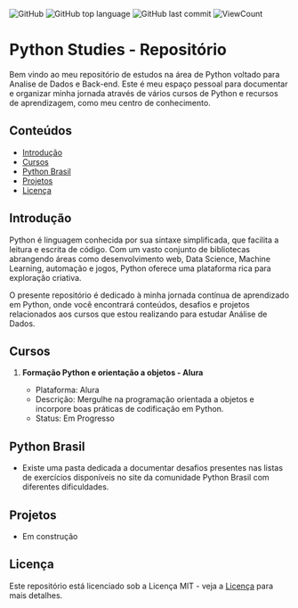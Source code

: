 ![GitHub](https://img.shields.io/github/license/eu-larissasouza/sql_studies?style=flat)
![GitHub top language](https://img.shields.io/github/languages/top/eu-larissasouza/pythonstudies?style=flat)
![GitHub last commit](https://img.shields.io/github/last-commit/eu-larissasouza/pythonstudies?style=flat)
![ViewCount](https://views.whatilearened.today/views/github/eu-larissasouza/pythonstudies.svg?cache=remove)

# Python Studies - Repositório

Bem vindo ao meu repositório de estudos na área de Python voltado para Analise de Dados e Back-end.
Este é meu espaço pessoal para documentar e organizar minha jornada através de vários cursos de Python e recursos de aprendizagem, como meu centro de conhecimento.

## Conteúdos

- [Introdução](#introdução)
- [Cursos](#cursos)
- [Python Brasil](#python-brasil)
- [Projetos](#projetos)
- [Licença](#licença)

## Introdução

Python é linguagem conhecida por sua sintaxe simplificada, que facilita a leitura e escrita de código. Com um vasto conjunto de bibliotecas abrangendo áreas como desenvolvimento web, Data Science, Machine Learning, automação e jogos, Python oferece uma plataforma rica para exploração criativa.

O presente repositório é dedicado à minha jornada contínua de aprendizado em Python, onde você encontrará conteúdos, desafios e projetos relacionados aos cursos que estou realizando para estudar Análise de Dados.

## Cursos

1. **Formação Python e orientação a objetos - Alura**

   - Plataforma: Alura
   - Descrição: Mergulhe na programação orientada a objetos e incorpore boas práticas de codificação em Python.
   - Status: Em Progresso

<!--2. **Programação em Bancos de Dados com PL/SQL- FIAP ON**
   - Plataforma: FIAP ON
   - Descrição: Aprenda Programação em Bancos de Dados e como ela proporciona o uso de estruturas que não são do escopo do SQL puro. O curso aborda conceitos de definição de constantes e variáveis, estruturas de decisão, estruturas de repetição e tratamentos de exceção, entre outros.
   - Status: Em Progresso
-->

## Python Brasil

- Existe uma pasta dedicada a documentar desafios presentes nas listas de exercícios disponíveis no site da comunidade Python Brasil com diferentes dificuldades.

## Projetos

- Em construção

## Licença

Este repositório está licenciado sob a Licença MIT - veja a [Licença](LICENSE.md) para mais detalhes.
